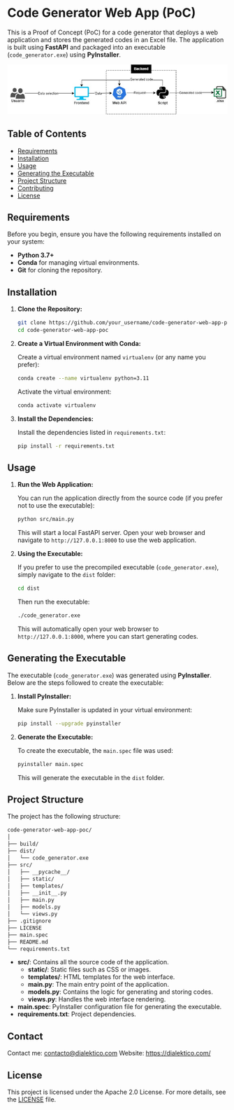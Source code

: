 
# Code Generator Web App (PoC)

This is a Proof of Concept (PoC) for a code generator that deploys a web application and stores the generated codes in an Excel file. The application is built using **FastAPI** and packaged into an executable (`code_generator.exe`) using **PyInstaller**.

<p align="center">
  <img src="files/flow-diagram.jpg" alt="Flow Diagram">
</p>

## Table of Contents

- [Requirements](#requirements)
- [Installation](#installation)
- [Usage](#usage)
- [Generating the Executable](#generating-the-executable)
- [Project Structure](#project-structure)
- [Contributing](#contributing)
- [License](#license)

## Requirements

Before you begin, ensure you have the following requirements installed on your system:

- **Python 3.7+**
- **Conda** for managing virtual environments.
- **Git** for cloning the repository.

## Installation

1. **Clone the Repository:**

   ```bash
   git clone https://github.com/your_username/code-generator-web-app-poc.git
   cd code-generator-web-app-poc
   ```

2. **Create a Virtual Environment with Conda:**

   Create a virtual environment named `virtualenv` (or any name you prefer):

   ```bash
   conda create --name virtualenv python=3.11
   ```

   Activate the virtual environment:

   ```bash
   conda activate virtualenv
   ```

3. **Install the Dependencies:**

   Install the dependencies listed in `requirements.txt`:

   ```bash
   pip install -r requirements.txt
   ```

## Usage

1. **Run the Web Application:**

   You can run the application directly from the source code (if you prefer not to use the executable):

   ```bash
   python src/main.py
   ```

   This will start a local FastAPI server. Open your web browser and navigate to `http://127.0.0.1:8000` to use the web application.

2. **Using the Executable:**

   If you prefer to use the precompiled executable (`code_generator.exe`), simply navigate to the `dist` folder:

   ```bash
   cd dist
   ```

   Then run the executable:

   ```bash
   ./code_generator.exe
   ```

   This will automatically open your web browser to `http://127.0.0.1:8000`, where you can start generating codes.

## Generating the Executable

The executable (`code_generator.exe`) was generated using **PyInstaller**. Below are the steps followed to create the executable:

1. **Install PyInstaller:**

   Make sure PyInstaller is updated in your virtual environment:

   ```bash
   pip install --upgrade pyinstaller
   ```

2. **Generate the Executable:**

   To create the executable, the `main.spec` file was used:

   ```bash
   pyinstaller main.spec
   ```

   This will generate the executable in the `dist` folder.

## Project Structure

The project has the following structure:

```
code-generator-web-app-poc/
│
├── build/
├── dist/
│   └── code_generator.exe
├── src/
│   ├── __pycache__/
│   ├── static/
│   ├── templates/
│   ├── __init__.py
│   ├── main.py
│   ├── models.py
│   └── views.py
├── .gitignore
├── LICENSE
├── main.spec
├── README.md
└── requirements.txt
```

- **src/**: Contains all the source code of the application.
  - **static/**: Static files such as CSS or images.
  - **templates/**: HTML templates for the web interface.
  - **main.py**: The main entry point of the application.
  - **models.py**: Contains the logic for generating and storing codes.
  - **views.py**: Handles the web interface rendering.
- **main.spec**: PyInstaller configuration file for generating the executable.
- **requirements.txt**: Project dependencies.

## Contact

Contact me: contacto@dialektico.com
Website: https://dialektico.com/

## License

This project is licensed under the Apache 2.0 License. For more details, see the [LICENSE](LICENSE) file.